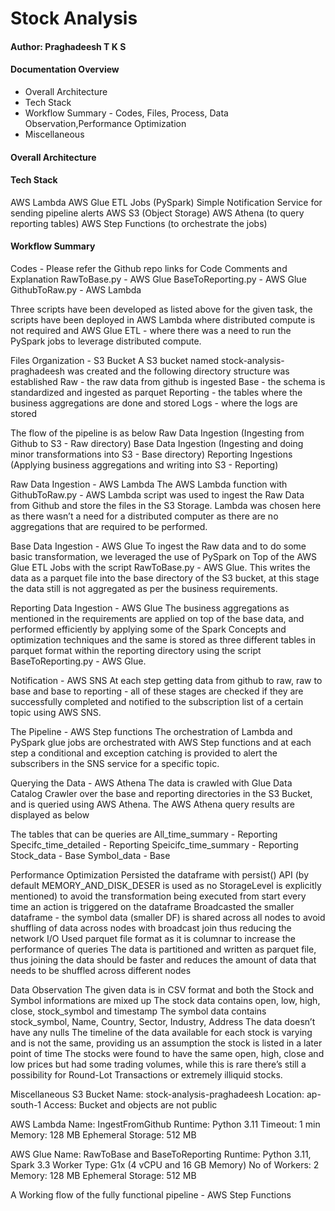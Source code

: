 # Stock Analysis

#### Author: Praghadeesh T K S

#### Documentation Overview
- Overall Architecture
- Tech Stack
- Workflow Summary - Codes, Files, Process, Data Observation,Performance Optimization
- Miscellaneous

#### Overall Architecture



#### Tech Stack
AWS Lambda
AWS Glue ETL Jobs (PySpark)
Simple Notification Service for sending pipeline alerts
AWS S3 (Object Storage)
AWS Athena (to query reporting tables) 
AWS Step Functions (to orchestrate the jobs)
  


#### Workflow Summary
Codes - Please refer the Github repo links for Code Comments and Explanation
RawToBase.py - AWS Glue
BaseToReporting.py - AWS Glue
GithubToRaw.py - AWS Lambda

Three scripts have been developed as listed above for the given task, the scripts have been deployed in AWS Lambda where distributed compute is not required and AWS Glue ETL - where there was a need to run the PySpark jobs to leverage distributed compute.

Files Organization - S3 Bucket
A S3 bucket named stock-analysis-praghadeesh was created and the following directory structure was established
Raw - the raw data from github is ingested
Base - the schema is standardized and ingested as parquet
Reporting - the tables where the business aggregations are done and stored
Logs - where the logs are stored



The flow of the pipeline is as below
Raw Data Ingestion (Ingesting from Github to S3 - Raw directory)
Base Data Ingestion (Ingesting and doing minor transformations into S3 - Base directory)
Reporting Ingestions (Applying business aggregations and writing into S3 - Reporting)

Raw Data Ingestion - AWS Lambda
The AWS Lambda function with GithubToRaw.py - AWS Lambda  script was used to ingest the Raw Data from Github and store the files in the S3 Storage. Lambda was chosen here as there wasn’t a need for a distributed computer as there are no aggregations that are required to be performed.

Base Data Ingestion - AWS Glue
To ingest the Raw data and to do some basic transformation, we leveraged the use of PySpark on Top of the AWS Glue ETL Jobs with the script RawToBase.py - AWS Glue. This writes the data as a parquet file into the base directory of the S3 bucket, at this stage the data still is not aggregated as per the business requirements.

Reporting Data Ingestion - AWS Glue
The business aggregations as mentioned in the requirements are applied on top of the base data, and performed efficiently by applying some of the Spark Concepts and optimization techniques and the same is stored as three different tables in parquet format within the reporting directory using the script BaseToReporting.py - AWS Glue.



Notification - AWS SNS
At each step getting data from github to raw, raw to base and base to reporting - all of these stages are checked if they are successfully completed and notified to the subscription list of a certain topic using AWS SNS.



The Pipeline - AWS Step functions
The orchestration of Lambda and PySpark glue jobs are orchestrated with AWS Step functions and at each step a conditional and exception catching is provided to alert the subscribers in the SNS service for a specific topic.

Querying the Data - AWS Athena
The data is crawled with Glue Data Catalog Crawler over the base and reporting directories in the S3 Bucket, and is queried using AWS Athena. The AWS Athena query results are displayed as below


The tables that can be queries are
All_time_summary - Reporting
Specifc_time_detailed - Reporting
Speicifc_time_summary - Reporting
Stock_data - Base
Symbol_data - Base



Performance Optimization
Persisted the dataframe with persist() API (by default MEMORY_AND_DISK_DESER is used as no StorageLevel is explicitly mentioned) to avoid the transformation being executed from start every time an action is triggered on the dataframe
Broadcasted the smaller dataframe - the symbol data (smaller DF) is shared across all nodes to avoid shuffling of data across nodes with broadcast join thus reducing the network I/O
Used parquet file format as it is columnar to increase the performance of queries
The data is partitioned and written as parquet file, thus joining the data should be faster and reduces the amount of data that needs to be shuffled across different nodes

Data Observation
The given data is in CSV format and both the Stock and Symbol informations are mixed up
The stock data contains open, low, high, close, stock_symbol and timestamp
The symbol data contains stock_symbol, Name, Country, Sector, Industry, Address
The data doesn’t have any nulls
The timeline of the data available for each stock is varying and is not the same, providing us an assumption the stock is listed in a later point of time
The stocks were found to have the same open, high, close and low prices but had some trading volumes, while this is rare there’s still a possibility for Round-Lot Transactions or extremely illiquid stocks.

Miscellaneous
S3 Bucket
Name: stock-analysis-praghadeesh
Location: ap-south-1
Access: Bucket and objects are not public

AWS Lambda
Name: IngestFromGithub
Runtime: Python 3.11
Timeout: 1 min
Memory: 128 MB
Ephemeral Storage: 512 MB

AWS Glue
Name: RawToBase and BaseToReporting
Runtime: Python 3.11, Spark 3.3
Worker Type: G1x (4 vCPU and 16 GB Memory)
No of Workers: 2
Memory: 128 MB
Ephemeral Storage: 512 MB


A Working flow of the fully functional pipeline - AWS Step Functions






